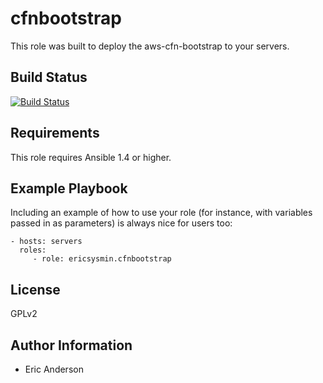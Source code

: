 cfnbootstrap
=========

This role was built to deploy the aws-cfn-bootstrap to your servers.

Build Status
------------

[![Build Status](https://travis-ci.org/ericsysmin/ansible-role-cfnbootstrap.svg?branch=master)](https://travis-ci.org/ericsysmin/ansible-role-cfnbootstrap)

Requirements
------------

This role requires Ansible 1.4 or higher.

Example Playbook
----------------

Including an example of how to use your role (for instance, with variables passed in as parameters) is always nice for users too:

    - hosts: servers
      roles:
         - role: ericsysmin.cfnbootstrap

License
-------

GPLv2

Author Information
------------------

- Eric Anderson